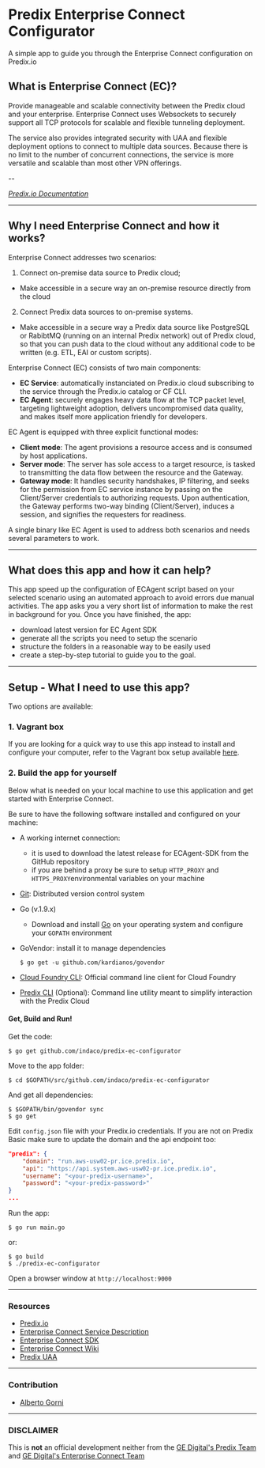 # Predix Enterprise Connect Configurator

A simple app to guide you through the Enterprise Connect configuration on Predix.io

## What is Enterprise Connect (EC)?

Provide manageable and scalable connectivity between the Predix cloud and your enterprise. Enterprise Connect uses Websockets to securely support all TCP protocols for scalable and flexible tunneling deployment.

The service also provides integrated security with UAA and flexible deployment options to connect to multiple data sources. Because there is no limit to the number of concurrent connections, the service is more versatile and scalable than most other VPN offerings.

--

<cite>
  <a href="https://www.predix.io/services/service.html?id=2184">Predix.io Documentation</a>
</cite>

--------------------------------------------------------------------------------

## Why I need Enterprise Connect and how it works?

Enterprise Connect addresses two scenarios:

1. Connect on-premise data source to Predix cloud;

  - Make accessible in a secure way an on-premise resource directly from the cloud

2. Connect Predix data sources to on-premise systems.

  - Make accessible in a secure way a Predix data source like PostgreSQL or RabibtMQ (running on an internal Predix network) out of Predix cloud, so that you can push data to the cloud without any additional code to be written (e.g. ETL, EAI or custom scripts).

Enterprise Connect (EC) consists of two main components:

- **EC Service**: automatically instanciated on Predix.io cloud subscribing to the service through the Predix.io catalog or CF CLI.
- **EC Agent**: securely engages heavy data flow at the TCP packet level, targeting lightweight adoption, delivers uncompromised data quality, and makes itself more application friendly for developers.

EC Agent is equipped with three explicit functional modes:

- **Client mode**: The agent provisions a resource access and is consumed by host applications.
- **Server mode**: The server has sole access to a target resource, is tasked to transmitting the data flow between the resource and the Gateway.
- **Gateway mode**: It handles security handshakes, IP filtering, and seeks for the permission from EC service instance by passing on the Client/Server credentials to authorizing requests. Upon authentication, the Gateway performs two-way binding (Client/Server), induces a session, and signifies the requesters for readiness.

A single binary like EC Agent is used to address both scenarios and needs several parameters to work.

--------------------------------------------------------------------------------

## What does this app and how it can help?

This app speed up the configuration of ECAgent script based on your selected scenario using an automated approach to avoid errors due manual activities. The app asks you a very short list of information to make the rest in background for you. Once you have finished, the app:

- download latest version for EC Agent SDK
- generate all the scripts you need to setup the scenario
- structure the folders in a reasonable way to be easily used
- create a step-by-step tutorial to guide you to the goal.

--------------------------------------------------------------------------------

## Setup - What I need to use this app?

Two options are available:

### 1\. Vagrant box

If you are looking for a quick way to use this app instead to install and configure your computer, refer to the Vagrant box setup available [here](https://github.com/indaco/predix-ec-configurator-vagrant).

### 2\. Build the app for yourself

Below what is needed on your local machine to use this application and get started with Enterprise Connect.

Be sure to have the following software installed and configured on your machine:

- A working internet connection:

  - it is used to download the latest release for ECAgent-SDK from the GitHub repository
  - if you are behind a proxy be sure to setup `HTTP_PROXY` and `HTTPS_PROXY`environmental variables on your machine

- [Git](https://git-scm.com/): Distributed version control system
- Go (v.1.9.x)

  - Download and install [Go](https://golang.org/doc/install) on your operating system and configure your `GOPATH` environment

- GoVendor: install it to manage dependencies

  ```shell
  $ go get -u github.com/kardianos/govendor
  ```

- [Cloud Foundry CLI](https://github.com/cloudfoundry/cli/releases): Official command line client for Cloud Foundry

- [Predix CLI](https://github.com/PredixDev/predix-cli) (Optional): Command line utility meant to simplify interaction with the Predix Cloud

#### Get, Build and Run!

Get the code:

```shell
$ go get github.com/indaco/predix-ec-configurator
```

Move to the app folder:

```shell
$ cd $GOPATH/src/github.com/indaco/predix-ec-configurator
```

And get all dependencies:

```shell
$ $GOPATH/bin/govendor sync
$ go get
```

Edit `config.json` file with your Predix.io credentials. If you are not on Predix Basic make sure to update the domain and the api endpoint too:

```json
"predix": {
    "domain": "run.aws-usw02-pr.ice.predix.io",
    "api": "https://api.system.aws-usw02-pr.ice.predix.io",
    "username": "<your-predix-username>",
    "password": "<your-predix-password>"
}
...
```

Run the app:

```shell
$ go run main.go
```

or:

```shell
$ go build
$ ./predix-ec-configurator
```

Open a browser window at `http://localhost:9000`

--------------------------------------------------------------------------------

### Resources

- [Predix.io](https://predix.io)
- [Enterprise Connect Service Description](https://www.predix.io/services/service.html?id=2184)
- [Enterprise Connect SDK](https://github.com/Enterprise-connect/ec-sdk)
- [Enterprise Connect Wiki](https://github.com/Enterprise-connect/ec-sdk/wiki)
- [Predix UAA]((https://www.predix.io/services/service.html?id=1172))

--------------------------------------------------------------------------------

### Contribution

- [Alberto Gorni](https://github.com/gorniAbertoGeDigital)

--------------------------------------------------------------------------------

### DISCLAIMER

This is **not** an official development neither from the [GE Digital's Predix Team](https://github.com/predixdev) and [GE Digital's Enterprise Connect Team](https://github.com/Enterprise-Connect)
